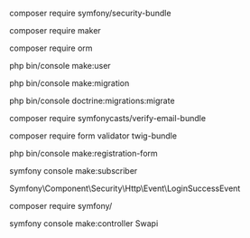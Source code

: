 composer require symfony/security-bundle

composer require maker

composer require orm

php bin/console make:user

php bin/console make:migration

php bin/console doctrine:migrations:migrate

composer require symfonycasts/verify-email-bundle

composer require form validator twig-bundle

php bin/console make:registration-form

symfony console make:subscriber

Symfony\Component\Security\Http\Event\LoginSuccessEvent

composer require symfony/

symfony console make:controller Swapi